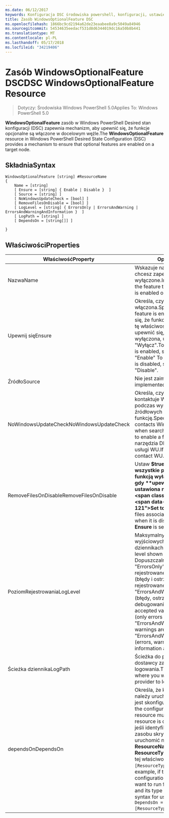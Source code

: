 ```yaml
---
ms.date: 06/12/2017
keywords: Konfiguracja DSC środowiska powershell, konfiguracji, ustawienia
title: Zasób WindowsOptionalFeature DSC
ms.openlocfilehash: 1866bc9cd2194a62de23eaabee8a9c5049a84946
ms.sourcegitcommit: 54534635eedacf531d8d6344019dc16a50b8b441
ms.translationtype: MT
ms.contentlocale: pl-PL
ms.lasthandoff: 05/17/2018
ms.locfileid: "34219406"
---
```

# <a name="dsc-windowsoptionalfeature-resource"></a><span data-ttu-id="aa2be-103">Zasób WindowsOptionalFeature DSC</span><span class="sxs-lookup"><span data-stu-id="aa2be-103">DSC WindowsOptionalFeature Resource</span></span>

> <span data-ttu-id="aa2be-104">Dotyczy: Środowiska Windows PowerShell 5.0</span><span class="sxs-lookup"><span data-stu-id="aa2be-104">Applies To: Windows PowerShell 5.0</span></span>

<span data-ttu-id="aa2be-105">**WindowsOptionalFeature** zasób w Windows PowerShell Desired stan konfiguracji (DSC) zapewnia mechanizm, aby upewnić się, że funkcje opcjonalne są włączone w docelowym węźle.</span><span class="sxs-lookup"><span data-stu-id="aa2be-105">The **WindowsOptionalFeature** resource in Windows PowerShell Desired State Configuration (DSC) provides a mechanism to ensure that optional features are enabled on a target node.</span></span>

## <a name="syntax"></a><span data-ttu-id="aa2be-106">Składnia</span><span class="sxs-lookup"><span data-stu-id="aa2be-106">Syntax</span></span>

```
WindowsOptionalFeature [string] #ResourceName
{
    Name = [string]
    [ Ensure = [string] { Enable | Disable }  ]
    [ Source = [string] ]
    [ NoWindowsUpdateCheck = [bool] ]
    [ RemoveFilesOnDisable = [bool] ]
    [ LogLevel = [string] { ErrorsOnly | ErrorsAndWarning | ErrorsAndWarningAndInformation }  ]
    [ LogPath = [string] ]
    [ DependsOn = [string[]] ]

}
```

## <a name="properties"></a><span data-ttu-id="aa2be-107">Właściwości</span><span class="sxs-lookup"><span data-stu-id="aa2be-107">Properties</span></span>

|  <span data-ttu-id="aa2be-108">Właściwość</span><span class="sxs-lookup"><span data-stu-id="aa2be-108">Property</span></span>  |  <span data-ttu-id="aa2be-109">Opis</span><span class="sxs-lookup"><span data-stu-id="aa2be-109">Description</span></span>   |
|---|---|
| <span data-ttu-id="aa2be-110">Nazwa</span><span class="sxs-lookup"><span data-stu-id="aa2be-110">Name</span></span>| <span data-ttu-id="aa2be-111">Wskazuje nazwę funkcji, który chcesz zapewnić jest włączone lub wyłączone.</span><span class="sxs-lookup"><span data-stu-id="aa2be-111">Indicates the name of the feature that you want to ensure is enabled or disabled.</span></span>|
| <span data-ttu-id="aa2be-112">Upewnij się</span><span class="sxs-lookup"><span data-stu-id="aa2be-112">Ensure</span></span>| <span data-ttu-id="aa2be-113">Określa, czy ta funkcja jest włączona.</span><span class="sxs-lookup"><span data-stu-id="aa2be-113">Specifies whether the feature is enabled.</span></span> <span data-ttu-id="aa2be-114">Aby upewnić się, że funkcja jest włączona, ustaw tę właściwość, aby "Włącz", aby upewnić się, że funkcja jest wyłączona, ustaw dla właściwości "Wyłącz".</span><span class="sxs-lookup"><span data-stu-id="aa2be-114">To ensure that the feature is enabled, set this property to "Enable" To ensure that the feature is disabled, set the property to "Disable".</span></span>|
| <span data-ttu-id="aa2be-115">Źródło</span><span class="sxs-lookup"><span data-stu-id="aa2be-115">Source</span></span>| <span data-ttu-id="aa2be-116">Nie jest zaimplementowana.</span><span class="sxs-lookup"><span data-stu-id="aa2be-116">Not implemented.</span></span>|
| <span data-ttu-id="aa2be-117">NoWindowsUpdateCheck</span><span class="sxs-lookup"><span data-stu-id="aa2be-117">NoWindowsUpdateCheck</span></span>| <span data-ttu-id="aa2be-118">Określa, czy narzędzia DISM kontaktuje Windows Update (WU) podczas wyszukiwania plików źródłowych włączyć funkcję.</span><span class="sxs-lookup"><span data-stu-id="aa2be-118">Specifies whether DISM contacts Windows Update (WU) when searching for the source files to enable a feature.</span></span> <span data-ttu-id="aa2be-119">Jeśli $true, narzędzia DISM skontaktować się z usługi WU.</span><span class="sxs-lookup"><span data-stu-id="aa2be-119">If $true, DISM does not contact WU.</span></span>|
| <span data-ttu-id="aa2be-120">RemoveFilesOnDisable</span><span class="sxs-lookup"><span data-stu-id="aa2be-120">RemoveFilesOnDisable</span></span>| <span data-ttu-id="aa2be-121">Ustaw **$true** Aby usunąć wszystkie pliki skojarzone z funkcją wyłączonego (oznacza to, gdy **upewnij się, że** jest ustawiona na "Brak").</span><span class="sxs-lookup"><span data-stu-id="aa2be-121">Set to **$true** to remove all files associated with the feature when it is disabled (that is, when **Ensure** is set to "Absent").</span></span>|
| <span data-ttu-id="aa2be-122">PoziomRejestrowania</span><span class="sxs-lookup"><span data-stu-id="aa2be-122">LogLevel</span></span>| <span data-ttu-id="aa2be-123">Maksymalny poziom informacji wyjściowych wyświetlanych w dziennikach.</span><span class="sxs-lookup"><span data-stu-id="aa2be-123">The maximum output level shown in the logs.</span></span> <span data-ttu-id="aa2be-124">Dopuszczalne wartości to: "ErrorsOnly" (tylko błędy są rejestrowane), "ErrorsAndWarning" (błędy i ostrzeżenia są rejestrowane), a "ErrorsAndWarningAndInformation" (błędy, ostrzeżenia i informacje o debugowaniu są rejestrowane).</span><span class="sxs-lookup"><span data-stu-id="aa2be-124">The accepted values are: "ErrorsOnly" (only errors are logged), "ErrorsAndWarning" (errors and warnings are logged), and "ErrorsAndWarningAndInformation" (errors, warnings, and debug information are logged).</span></span>|
| <span data-ttu-id="aa2be-125">Ścieżka dziennika</span><span class="sxs-lookup"><span data-stu-id="aa2be-125">LogPath</span></span>| <span data-ttu-id="aa2be-126">Ścieżka do pliku dziennika miejscu dostawcy zasobów do operacji logowania.</span><span class="sxs-lookup"><span data-stu-id="aa2be-126">The path to a log file where you want the resource provider to log the operation.</span></span>|
| <span data-ttu-id="aa2be-127">dependsOn</span><span class="sxs-lookup"><span data-stu-id="aa2be-127">DependsOn</span></span>| <span data-ttu-id="aa2be-128">Określa, że konfiguracja inny zasób należy uruchomić przed ten zasób jest skonfigurowany.</span><span class="sxs-lookup"><span data-stu-id="aa2be-128">Specifies that the configuration of another resource must run before this resource is configured.</span></span> <span data-ttu-id="aa2be-129">Na przykład jeśli identyfikator konfiguracji zasobu skryptu bloku, który chcesz uruchomić najpierw jest __ResourceName__ i jej typ jest __ResourceType__, składnia za pomocą tej właściwości jest `DependsOn = "[ResourceType]ResourceName"`.</span><span class="sxs-lookup"><span data-stu-id="aa2be-129">For example, if the ID of the resource configuration script block that you want to run first is __ResourceName__ and its type is __ResourceType__, the syntax for using this property is `DependsOn = "[ResourceType]ResourceName"`.</span></span>|